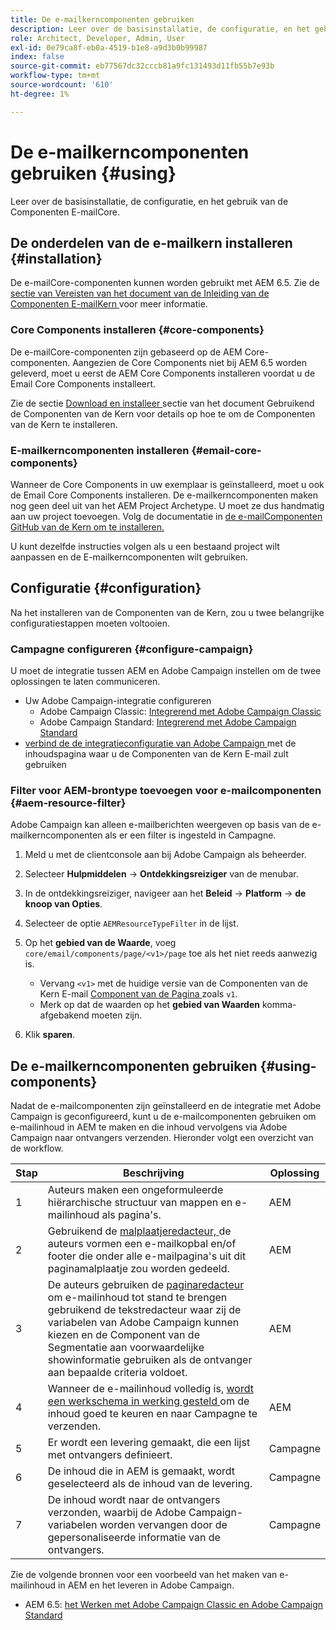 ```yaml
---
title: De e-mailkerncomponenten gebruiken
description: Leer over de basisinstallatie, de configuratie, en het gebruik van de Componenten E-mailCore.
role: Architect, Developer, Admin, User
exl-id: 0e79ca8f-eb0a-4519-b1e8-a9d3b0b99987
index: false
source-git-commit: eb77567dc32cccb81a9fc131493d11fb55b7e93b
workflow-type: tm+mt
source-wordcount: '610'
ht-degree: 1%

---
```



# De e-mailkerncomponenten gebruiken {#using}

Leer over de basisinstallatie, de configuratie, en het gebruik van de Componenten E-mailCore.

## De onderdelen van de e-mailkern installeren {#installation}

De e-mailCore-componenten kunnen worden gebruikt met AEM 6.5. Zie de [ sectie van Vereisten van het document van de Inleiding van de Componenten E-mailKern ](introduction.md#requirements) voor meer informatie.

### Core Components installeren {#core-components}

De e-mailCore-componenten zijn gebaseerd op de AEM Core-componenten. Aangezien de Core Components niet bij AEM 6.5 worden geleverd, moet u eerst de AEM Core Components installeren voordat u de Email Core Components installeert.

Zie de sectie [ Download en installeer ](/help/get-started/using.md#download-and-install) sectie van het document Gebruikend de Componenten van de Kern voor details op hoe te om de Componenten van de Kern te installeren.

### E-mailkerncomponenten installeren {#email-core-components}

Wanneer de Core Components in uw exemplaar is geïnstalleerd, moet u ook de Email Core Components installeren. De e-mailkerncomponenten maken nog geen deel uit van het AEM Project Archetype. U moet ze dus handmatig aan uw project toevoegen. Volg de documentatie in [ de e-mailComponenten GitHub van de Kern om te installeren.](https://github.com/adobe/aem-core-email-components/wiki/Adding-to-Existing-Project)

U kunt dezelfde instructies volgen als u een bestaand project wilt aanpassen en de E-mailkerncomponenten wilt gebruiken.

## Configuratie {#configuration}

Na het installeren van de Componenten van de Kern, zou u twee belangrijke configuratiestappen moeten voltooien.

### Campagne configureren {#configure-campaign}

U moet de integratie tussen AEM en Adobe Campaign instellen om de twee oplossingen te laten communiceren.

* Uw Adobe Campaign-integratie configureren
   * Adobe Campaign Classic: [ Integrerend met Adobe Campaign Classic ](https://experienceleague.adobe.com/docs/experience-manager-65/administering/integration/campaignonpremise.html)
   * Adobe Campaign Standard: [ Integrerend met Adobe Campaign Standard ](https://experienceleague.adobe.com/docs/experience-manager-65/administering/integration/campaignstandard.html)
* [ verbind de de integratieconfiguratie van Adobe Campaign ](/help/email/components/page.md#cloud-services-tab) met de inhoudspagina waar u de Componenten van de Kern E-mail zult gebruiken

### Filter voor AEM-brontype toevoegen voor e-mailcomponenten {#aem-resource-filter}

Adobe Campaign kan alleen e-mailberichten weergeven op basis van de e-mailkerncomponenten als er een filter is ingesteld in Campagne.

1. Meld u met de clientconsole aan bij Adobe Campaign als beheerder.

1. Selecteer **Hulpmiddelen** -> **Ontdekkingsreiziger** van de menubar.

1. In de ontdekkingsreiziger, navigeer aan het **Beleid** -> **Platform** -> **de knoop van Opties**.

1. Selecteer de optie `AEMResourceTypeFilter` in de lijst.

1. Op het **gebied van de Waarde**, voeg `core/email/components/page/<v1>/page` toe als het niet reeds aanwezig is.

   * Vervang `<v1>` met de huidige versie van de Componenten van de Kern E-mail [ Component van de Pagina ](/help/email/components/page.md) zoals `v1`.
   * Merk op dat de waarden op het **gebied van Waarden** komma-afgebakend moeten zijn.

1. Klik **sparen**.

## De e-mailkerncomponenten gebruiken {#using-components}

Nadat de e-mailcomponenten zijn geïnstalleerd en de integratie met Adobe Campaign is geconfigureerd, kunt u de e-mailcomponenten gebruiken om e-mailinhoud in AEM te maken en die inhoud vervolgens via Adobe Campaign naar ontvangers verzenden. Hieronder volgt een overzicht van de workflow.

| Stap | Beschrijving | Oplossing |
|---|---|---|
| 1 | Auteurs maken een ongeformuleerde hiërarchische structuur van mappen en e-mailinhoud als pagina&#39;s. | AEM |
| 2 | Gebruikend de [ malplaatjeredacteur, ](https://experienceleague.adobe.com/docs/experience-manager-cloud-service/sites/authoring/features/templates.html) de auteurs vormen een e-mailkopbal en/of footer die onder alle e-mailpagina&#39;s uit dit paginamalplaatje zou worden gedeeld. | AEM |
| 3 | De auteurs gebruiken de [ paginaredacteur ](https://experienceleague.adobe.com/docs/experience-manager-cloud-service/content/sites/authoring/fundamentals/editing-content.html) om e-mailinhoud tot stand te brengen gebruikend de tekstredacteur waar zij de variabelen van Adobe Campaign kunnen kiezen en de Component van de Segmentatie aan voorwaardelijke showinformatie gebruiken als de ontvanger aan bepaalde criteria voldoet. | AEM |
| 4 | Wanneer de e-mailinhoud volledig is, [ wordt een werkschema in werking gesteld ](https://experienceleague.adobe.com/docs/experience-manager-cloud-service/content/sites/authoring/workflows/overview.html) om de inhoud goed te keuren en naar Campagne te verzenden. | AEM |
| 5 | Er wordt een levering gemaakt, die een lijst met ontvangers definieert. | Campagne |
| 6 | De inhoud die in AEM is gemaakt, wordt geselecteerd als de inhoud van de levering. | Campagne |
| 7 | De inhoud wordt naar de ontvangers verzonden, waarbij de Adobe Campaign-variabelen worden vervangen door de gepersonaliseerde informatie van de ontvangers. | Campagne |

Zie de volgende bronnen voor een voorbeeld van het maken van e-mailinhoud in AEM en het leveren in Adobe Campaign.

* AEM 6.5: [ het Werken met Adobe Campaign Classic en Adobe Campaign Standard ](https://experienceleague.adobe.com/docs/experience-manager-65/authoring/aem-adobe-campaign/campaign.html)
